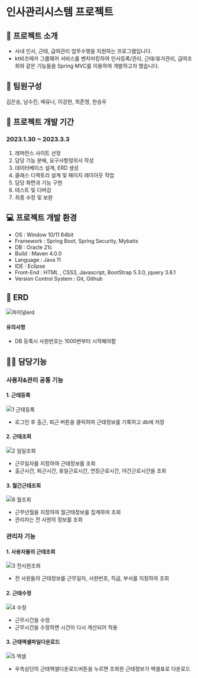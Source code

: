 # 인사관리시스템 프로젝트
## :mega: 프로젝트 소개
- 사내 인사, 근태, 급여관리 업무수행을 지원하는 프로그램입니다.
- kt비즈메카 그룹웨어 서비스를 벤치마킹하여 인사등록/관리, 근태/휴가관리, 급여조회와 같은 기능들을 Spring MVC를 이용하여 개발하고자 했습니다.
## :raised_hands: 팀원구성  
김은송, 남수진, 배유나, 이강현, 최준영, 한승우
## :calendar: 프로젝트 개발 기간  
### 2023.1.30 ~ 2023.3.3
1. 레퍼런스 사이트 선정
2. 담당 기능 분배, 요구사항정의서 작성
3. 데이터베이스 설계, ERD 생성
4. 클래스 디렉토리 설계 및 페이지 레이아웃 작업
5. 담당 화면과 기능 구현
6. 테스트 및 디버깅
7. 최종 수정 및 보완
## :computer: 프로젝트 개발 환경
- OS : Window 10/11 64bit
- Framework : Spring Boot, Spring Security, Mybatis
- DB : Oracle 21c
- Build : Maven 4.0.0
- Language : Java 11
- IDE : Eclipse
- Front-End : HTML , CSS3, Javascript, BootStrap 5.3.0, jquery 3.6.1
- Version Control System : Git, Github
## :floppy_disk: ERD
![파이널erd](https://github.com/yunabb/final-project/assets/115030323/dba36647-2473-4f58-9106-e9ef5a7c6b9b)
#### 유의사항
- DB 등록시 사원번호는 1000번부터 시작해야함
## 👩‍💻 담당기능
### 사용자&관리 공통 기능
#### 1. 근태등록
![1 근태등록](https://github.com/yunabb/final-project/assets/115030323/fc9667f3-2229-48a4-94d5-b7deb9207263)
- 로그인 후 출근, 퇴근 버튼을 클릭하여 근태정보를 기록하고 db에 저장
#### 2. 근태조회
![2 일일조회](https://github.com/yunabb/final-project/assets/115030323/9a190d02-c727-4509-bce5-30671e0c89dd)
- 근무일자를 지정하여 근태정보를 조회
- 출근시간, 퇴근시간, 휴일근로시간, 연장근로시간, 야간근로시간을 조회
#### 3. 월간근태조회
![6 월조회](https://github.com/yunabb/final-project/assets/115030323/56341e40-f777-4bd3-8b31-adacfbfc2f72)
- 근무년월을 지정하여 월근태정보를 집계하여 조회
- 관리자는 전 사원의 정보를 조회
### 관리자 기능
#### 1. 사용자들의 근태조회
![3 전사원조회](https://github.com/yunabb/final-project/assets/115030323/584d668f-b6c5-4f6f-a7ab-b490eee5a136)
- 전 사원들의 근태정보를 근무일자, 사원번호, 직급, 부서를 지정하여 조회
#### 2. 근태수정
![4 수정](https://github.com/yunabb/final-project/assets/115030323/b773a896-6796-43fb-b65b-01c08c8a7531)
- 근무시간을 수정
- 근무시간을 수정하면 시간이 다시 계산되어 적용
#### 3. 근태엑셀파일다운로드
![5 엑셀](https://github.com/yunabb/final-project/assets/115030323/64d9ffc5-2d28-4d9e-9d97-9ef5afed7423)
- 우측상단의 근태엑셀다운로드버튼을 누르면 조회한 근태정보가 엑셀표로 다운로드
